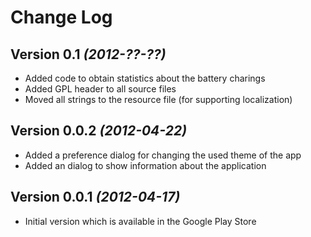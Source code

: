 Change Log
===============================================================================

Version 0.1 *(2012-??-??)*
--------------------------
* Added code to obtain statistics about the battery charings
* Added GPL header to all source files
* Moved all strings to the resource file (for supporting localization)

Version 0.0.2 *(2012-04-22)*
---------------------------
* Added a preference dialog for changing the used theme of the app
* Added an dialog to show information about the application

Version 0.0.1 *(2012-04-17)*
----------------------------
* Initial version which is available in the Google Play Store
